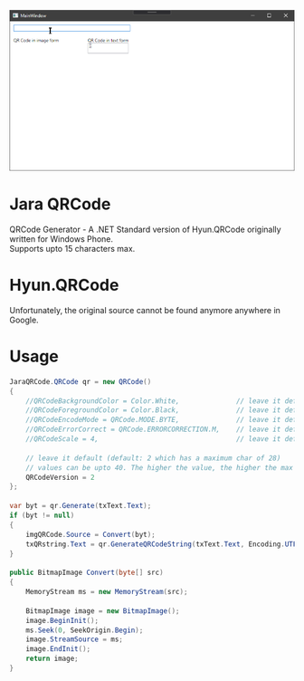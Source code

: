 ![](https://raw.githubusercontent.com/jaysonragasa/JaraQRCode/master/JaraQRCode.WPF/prev.gif)
# Jara QRCode
QRCode Generator - A .NET Standard version of Hyun.QRCode originally written for Windows Phone.  
Supports upto 15 characters max.

# Hyun.QRCode
Unfortunately, the original source cannot be found anymore anywhere in Google.

# Usage
```csharp
JaraQRCode.QRCode qr = new QRCode()
{
	//QRCodeBackgroundColor = Color.White,              // leave it default (default: White)
	//QRCodeForegroundColor = Color.Black,              // leave it default (default: Black)
	//QRCodeEncodeMode = QRCode.MODE.BYTE,              // leave it default (default: QRCode.MODE.BYTE)
	//QRCodeErrorCorrect = QRCode.ERRORCORRECTION.M,    // leave it default (default: QRCode.ERRORCORRECTION.M)
	//QRCodeScale = 4,                                  // leave it default (default: 4)

	// leave it default (default: 2 which has a maximum char of 28)
	// values can be upto 40. The higher the value, the higher the max character, the denser the blocks
	QRCodeVersion = 2
};

var byt = qr.Generate(txText.Text);
if (byt != null)
{
	imgQRCode.Source = Convert(byt);
	txQRstring.Text = qr.GenerateQRCodeString(txText.Text, Encoding.UTF8);
}

public BitmapImage Convert(byte[] src)
{
	MemoryStream ms = new MemoryStream(src);

	BitmapImage image = new BitmapImage();
	image.BeginInit();
	ms.Seek(0, SeekOrigin.Begin);
	image.StreamSource = ms;
	image.EndInit();
	return image;
}
```
